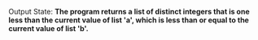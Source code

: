Output State: **The program returns a list of distinct integers that is one less than the current value of list 'a', which is less than or equal to the current value of list 'b'.**